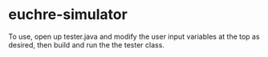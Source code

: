 # euchre-simulator
To use, open up tester.java and modify the user input variables at the top as desired, then build and run the the tester class.
